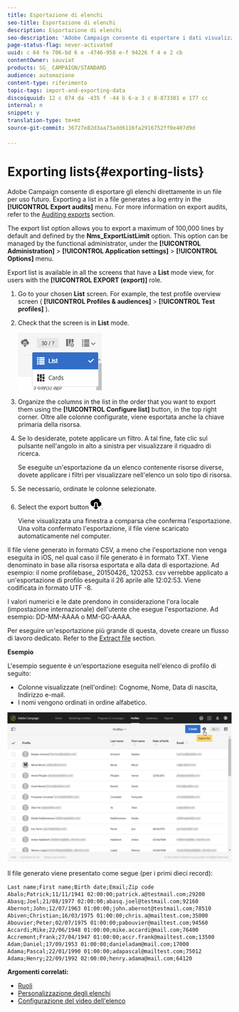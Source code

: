 ```yaml
---
title: Esportazione di elenchi
seo-title: Esportazione di elenchi
description: Esportazione di elenchi
seo-description: 'Adobe Campaign consente di esportare i dati visualizzati come elenchi da una schermata panoramica direttamente in un file per utilizzi futuri. '
page-status-flag: never-activated
uuid: c 64 fe 706-bd 6 e -4746-958 e-f 94226 f 4 e 2 cb
contentOwner: sauviat
products: SG_ CAMPAIGN/STANDARD
audience: automazione
content-type: riferimento
topic-tags: import-and-exporting-data
discoiquuid: 12 c 874 da -435 f -44 b 6-a 3 c 8-873301 e 177 cc
internal: n
snippet: y
translation-type: tm+mt
source-git-commit: 36727e82d3aa73add6116fa2916752ff0e407d9d

---
```



# Exporting lists{#exporting-lists}

Adobe Campaign consente di esportare gli elenchi direttamente in un file per uso futuro. Exporting a list in a file generates a log entry in the **[!UICONTROL Export audits]** menu. For more information on export audits, refer to the [Auditing exports](../../administration/using/auditing-export-logs.md) section.

The export list option allows you to export a maximum of 100,000 lines by default and defined by the **Nms_ExportListLimit** option. This option can be managed by the functional administrator, under the **[!UICONTROL Administration]** &gt; **[!UICONTROL Application settings]** &gt; **[!UICONTROL Options]** menu.

Export list is available in all the screens that have a **List** mode view, for users with the **[!UICONTROL EXPORT (export)]** role.

1. Go to your chosen **List** screen. For example, the test profile overview screen ( **[!UICONTROL Profiles & audiences]** &gt; **[!UICONTROL Test profiles]** ).
1. Check that the screen is in **List** mode.

   ![](assets/export_list_mode_switch.png)

1. Organize the columns in the list in the order that you want to export them using the **[!UICONTROL Configure list]** button, in the top right corner. Oltre alle colonne configurate, viene esportata anche la chiave primaria della risorsa.
1. Se lo desiderate, potete applicare un filtro. A tal fine, fate clic sul pulsante nell'angolo in alto a sinistra per visualizzare il riquadro di ricerca.

   Se eseguite un'esportazione da un elenco contenente risorse diverse, dovete applicare i filtri per visualizzare nell'elenco un solo tipo di risorsa.

1. Se necessario, ordinate le colonne selezionate.
1. Select the export button ![](assets/exportlistbutton.png).

   Viene visualizzata una finestra a comparsa che conferma l'esportazione. Una volta confermato l'esportazione, il file viene scaricato automaticamente nel computer.

Il file viene generato in formato CSV, a meno che l'esportazione non venga eseguita in iOS, nel qual caso il file generato è in formato TXT. Viene denominato in base alla risorsa esportata e alla data di esportazione. Ad esempio: il nome profilebase_ 20150426_ 120253. csv verrebbe applicato a un'esportazione di profilo eseguita il 26 aprile alle 12:02:53. Viene codificata in formato UTF -8.

I valori numerici e le date prendono in considerazione l'ora locale (impostazione internazionale) dell'utente che esegue l'esportazione. Ad esempio: DD-MM-AAAA o MM-GG-AAAA.

Per eseguire un'esportazione più grande di questa, dovete creare un flusso di lavoro dedicato. Refer to the [Extract file](../../automating/using/extract-file.md) section.

**Esempio**

L'esempio seguente è un'esportazione eseguita nell'elenco di profilo di seguito:

* Colonne visualizzate (nell'ordine): Cognome, Nome, Data di nascita, Indirizzo e-mail.
* I nomi vengono ordinati in ordine alfabetico.

![](assets/export_list_example1.png)

Il file generato viene presentato come segue (per i primi dieci record):

```
Last name;First name;Birth date;Email;Zip code
Abalo;Patrick;11/11/1941 02:00:00;patrick.a@testmail.com;29200
Abasq;Joel;21/08/1977 02:00:00;abasq.joel@testmail.com;92160
Abernot;John;12/07/1963 01:00:00;john.abernot@testmail.com;78510
Abiven;Christian;16/03/1975 01:00:00;chris.a@mailtest.com;35000
Abouvier;Peter;02/07/1975 01:00:00;pabouvier@mailtest.com;94560
Accardi;Mike;22/06/1948 01:00:00;mike.accardi@mail.com;76400
Accremont;Frank;27/04/1947 01:00:00;accr.frank@mailtest.com;13500
Adam;Daniel;17/09/1953 01:00:00;danieladam@mail.com;17000
Adama;Pascal;22/01/1990 01:00:00;adapascal@mailtest.com;75012
Adama;Henry;22/09/1992 02:00:00;henry.adama@mail.com;64120
```

**Argomenti correlati:**

* [Ruoli](../../administration/using/list-of-roles.md)
* [Personalizzazione degli elenchi](../../start/using/customizing-lists.md)
* [Configurazione del video dell'elenco](https://helpx.adobe.com/campaign/kt/acs/using/acs-configuring-a-list-feature-video-setup.html)

